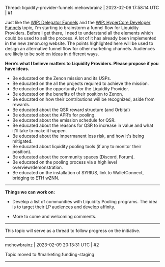 Thread: liquidity-provider-funnels
mehowbrainz | 2023-02-09 17:58:14 UTC | #1

Just like the [WIP: Delegator Funnels](https://forum2.zenon.org/t/wip-delegator-funnels/1190) and the [WIP: HyperCore Developer Funnels](https://forum2.zenon.org/t/wip-hypercore-developer-funnels/1184?u=mehowbrainz) topic, I'm starting to brainstorm a funnel flow for Liquidity Providers. Before I get there, I need to understand all the elements which could be used to sell the process. A lot of it has already been implemented in the new zenon.org website. The points highlighted here will be used to design an alternative funnel flow for other marketing channels. Audiences are likely to be sold on ideas in different ways.

**Here’s what I believe matters to Liquidity Providers. Please propose if you have ideas.**

* Be educated on the Zenon mission and its USPs.
* Be educated on the all the projects required to achieve the mission.
* Be educated on the opportunity for the Liquidity Provider.
* Be educated on the benefits of their position to Zenon.
* Be educated on how their contributions will be recognized, aside from rewards.
* Be educated about the QSR reward structure (and Orbital)
* Be educated about the APR’s for pooling.
* Be educated about the emission schedule for QSR.
* Be educated about the reasons for QSR to increase in value and what it'll take to make it happen.
* Be educated about the impermanent loss risk, and how it's being mitigated.
* Be educated about liquidity pooling tools (if any to monitor their position).
* Be educated about the community spaces (Discord, Forum).
* Be educated on the pooling process via a high level overview/demonstration.
* Be educated on the installation of SYRIUS, link to WalletConnect, bridging to ETH wZNN.

---

**Things we can work on:**

* Develop a list of communities with Liquidity Pooling programs. The idea is to target their LP audiences and develop affinity.

* More to come and welcoming comments.

---

This topic will serve as a thread to follow progress on the initiative.

-------------------------

mehowbrainz | 2023-02-09 20:13:31 UTC | #2

Topic moved to #marketing:funding-staging

-------------------------

